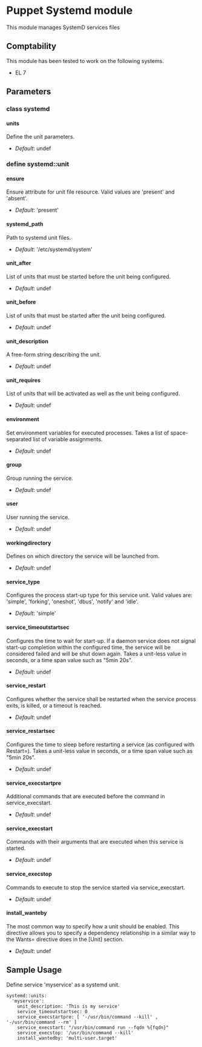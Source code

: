 # Puppet Systemd module

This module manages SystemD services files


## Comptability

This module has been tested to work on the following systems.

* EL 7


## Parameters

### class systemd

#### units

Define the unit parameters.

- *Default*: undef

### define systemd::unit

#### ensure

Ensure attribute for unit file resource.  Valid values are 'present' and 'absent'.

- *Default*: 'present'

#### systemd_path

Path to systemd unit files.

- *Default*: '/etc/systemd/system'

#### unit_after

List of units that must be started before the unit being configured.

- *Default*: undef

#### unit_before

List of units that must be started after the unit being configured.

- *Default*: undef

#### unit_description

A free-form string describing the unit.

- *Default*: undef

#### unit_requires

List of units that will be activated as well as the unit being configured.

- *Default*: undef

#### environment

Set environment variables for executed processes. Takes a list of space-separated list of variable assignments.

- *Default*: undef

#### group

Group running the service.

- *Default*: undef

#### user

User running the service.

- *Default*: undef

#### workingdirectory

Defines on which directory the service will be launched from.

- *Default*: undef

#### service_type

Configures the process start-up type for this service unit.  Valid values are: 'simple', 'forking', 'oneshot', 'dbus', 'notify' and 'idle'.

- *Default*: 'simple'

#### service_timeoutstartsec


Configures the time to wait for start-up. If a daemon service does not signal start-up completion within the configured time, the service will be considered failed and will be shut down again. Takes a unit-less value in seconds, or a time span value such as "5min 20s".

- *Default*: undef

#### service_restart

Configures whether the service shall be restarted when the service process exits, is killed, or a timeout is reached.

- *Default*: undef

#### service_restartsec

Configures the time to sleep before restarting a service (as configured with Restart=). Takes a unit-less value in seconds, or a time span value such as "5min 20s".

- *Default*: undef

#### service_execstartpre

Additional commands that are executed before the command in service_execstart.

- *Default*: undef

#### service_execstart

Commands with their arguments that are executed when this service is started.

- *Default*: undef

#### service_execstop

Commands to execute to stop the service started via service_execstart.

- *Default*: undef

#### install_wanteby

The most common way to specify how a unit should be enabled. This directive allows you to specify a dependency relationship in a similar way to the Wants= directive does in the [Unit] section.

- *Default*: undef

## Sample Usage

Define service 'myservice' as a systemd unit.

```
systemd::units:
  'myservice':
    unit_description: 'This is my service'
    service_timeoutstartsec: 0
    service_execstartpre: [ '-/usr/bin/command --kill' , '-/usr/bin/command --rm' ]
    service_execstart: "/usr/bin/command run --fqdn %{fqdn}"
    service_execstop: '/usr/bin/command --kill'
    install_wantedby: 'multi-user.target'
```
